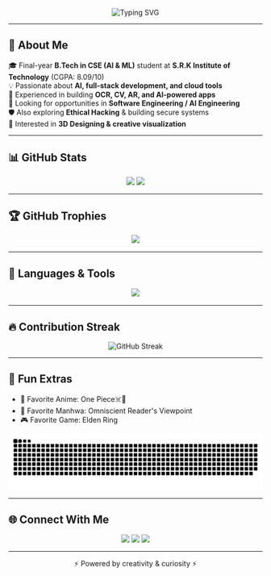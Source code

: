 <!-- ✨ Profile README Template ✨ -->

<!-- Header / Banner -->
<p align="center">
  <img src="https://readme-typing-svg.herokuapp.com?font=Fira+Code&pause=2000&color=00F700&center=true&vCenter=true&width=435&lines=Yo!+👋+👒☠️🍖;Welcome+to+My+GitHub!;I+build+%F0%9F%92%BB+Software+%26+AR+Stuff;Let's+Create+Something+Cool!" alt="Typing SVG" />
</p>

---

## 🌟 About Me  

🎓 Final-year **B.Tech in CSE (AI & ML)** student at **S.R.K Institute of Technology** (CGPA: 8.09/10)  
💡 Passionate about **AI, full-stack development, and cloud tools**  
🚀 Experienced in building **OCR, CV, AR, and AI-powered apps**  
🎯 Looking for opportunities in **Software Engineering / AI Engineering**  
🛡️ Also exploring **Ethical Hacking** & building secure systems  
🎨 Interested in **3D Designing & creative visualization**

---

## 📊 GitHub Stats  

<p align="center">
  <img src="https://github-readme-stats.vercel.app/api?username=gurupreetam9&show_icons=true&theme=radical" height="170" />
  <img src="https://github-readme-stats.vercel.app/api/top-langs/?username=gurupreetam9&layout=compact&theme=radical" height="170" />
</p>

---

## 🏆 GitHub Trophies  

<p align="center">
  <img src="https://github-profile-trophy.vercel.app/?username=gurupreetam9&theme=gruvbox&no-frame=true&margin-w=10" />
</p>

---

## 🚀 Languages & Tools  

<p align="center">
  <!-- Add/Remove based on your stack -->
  <img src="https://skillicons.dev/icons?i=python,js,ts,react,unity,java,cpp,html,css,nodejs,git,docker,mongodb,firebase&perline=7" />
</p>

---

## 🔥 Contribution Streak  

<p align="center">
  <img src="https://streak-stats.demolab.com?user=gurupreetam9&theme=dark&hide_border=true&border_radius=10" alt="GitHub Streak" />
</p>

---

## 🎨 Fun Extras  

- 🍿 Favorite Anime: One Piece☠️👒  
- 📖 Favorite Manhwa: Omniscient Reader's Viewpoint  
- 🎮 Favorite Game: Elden Ring

<p align="center">
  <img src="https://github.com/Platane/snk/raw/output/github-contribution-grid-snake.svg" alt="Snake animation" />
</p>

---

## 🌐 Connect With Me  

<p align="center">
  <a href="www.linkedin.com/in/guru-preetam"><img src="https://img.shields.io/badge/LinkedIn-%230077B5.svg?logo=linkedin&logoColor=white" /></a>
  <a href="mailto:gurupreetambodapati@gmail.com"><img src="https://img.shields.io/badge/Email-D14836?logo=gmail&logoColor=white" /></a>
    <a href="https://discordapp.com/users/gurupreetam"><img src="https://img.shields.io/badge/Discord-%235865F2.svg?logo=discord&logoColor=white" /></a>

<!--   <a href="https://twitter.com/YOUR_TWITTER"><img src="https://img.shields.io/badge/Twitter-%231DA1F2.svg?logo=twitter&logoColor=white" /></a>
  <a href="https://YOUR_PORTFOLIO"><img src="https://img.shields.io/badge/Portfolio-%23FF7139.svg?logo=firefox&logoColor=white" /></a> -->
</p>

---

<p align="center">⚡ Powered by creativity & curiosity ⚡</p>
